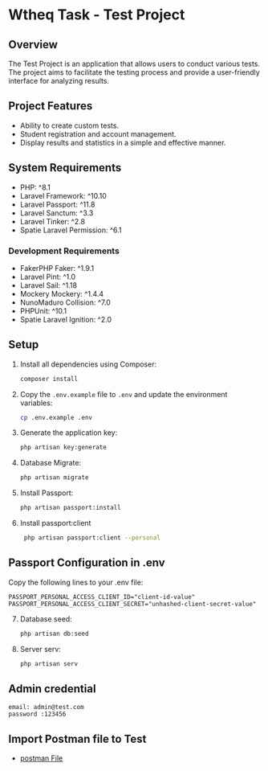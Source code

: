# Wtheq Task - Test Project

## Overview

The Test Project is an application that allows users to conduct various tests. The project aims to facilitate the testing process and provide a user-friendly interface for analyzing results.

## Project Features

- Ability to create custom tests.
- Student registration and account management.
- Display results and statistics in a simple and effective manner.

## System Requirements

- PHP: ^8.1
- Laravel Framework: ^10.10
- Laravel Passport: ^11.8
- Laravel Sanctum: ^3.3
- Laravel Tinker: ^2.8
- Spatie Laravel Permission: ^6.1

### Development Requirements

- FakerPHP Faker: ^1.9.1
- Laravel Pint: ^1.0
- Laravel Sail: ^1.18
- Mockery Mockery: ^1.4.4
- NunoMaduro Collision: ^7.0
- PHPUnit: ^10.1
- Spatie Laravel Ignition: ^2.0

## Setup

1. Install all dependencies using Composer:

    ```bash
    composer install
    ```

2. Copy the `.env.example` file to `.env` and update the environment variables:

    ```bash
    cp .env.example .env
    ```

3. Generate the application key:

    ```bash
    php artisan key:generate
    ```

4. Database Migrate:

    ```bash
    php artisan migrate
    ```



5. Install Passport:

    ```bash
    php artisan passport:install
    ```
6. Install passport:client 
   ```bash
    php artisan passport:client --personal
    ```
## Passport Configuration in .env
Copy the following lines to your .env file:

```env
PASSPORT_PERSONAL_ACCESS_CLIENT_ID="client-id-value"
PASSPORT_PERSONAL_ACCESS_CLIENT_SECRET="unhashed-client-secret-value"
```





7. Database seed:

    ```bash
    php artisan db:seed
    ```

8. Server serv:

    ```bash
    php artisan serv
    ```

## Admin credential

```admin
email: admin@test.com
password :123456
```


## Import Postman file to Test

- [postman File](Test.postman_collection.json)

